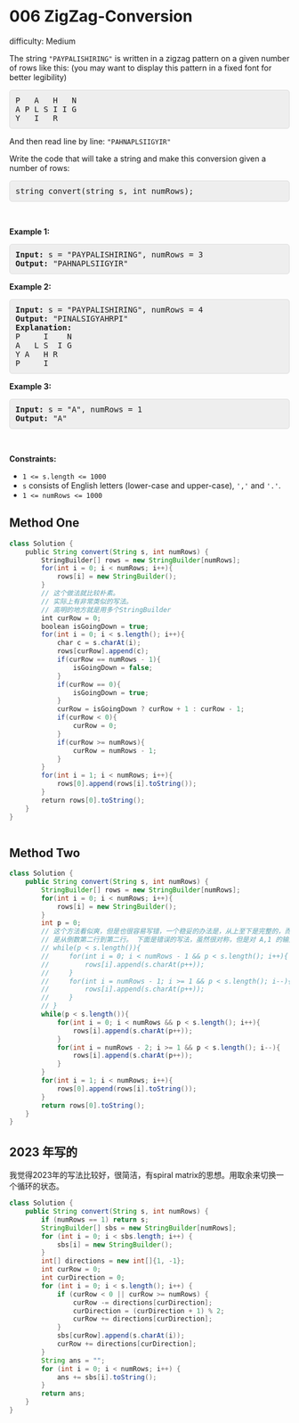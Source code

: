 # 006 ZigZag-Conversion 
 
difficulty: Medium 
 
<style>
        section pre{
          background-color: #eee;
          border: 1px solid #ddd;
          padding:10px;
          border-radius: 5px;
        }
      </style>
<section>
<div><p>The string <code>"PAYPALISHIRING"</code> is written in a zigzag pattern on a given number of rows like this: (you may want to display this pattern in a fixed font for better legibility)</p>
<pre>P   A   H   N
A P L S I I G
Y   I   R
</pre>
<p>And then read line by line: <code>"PAHNAPLSIIGYIR"</code></p>
<p>Write the code that will take a string and make this conversion given a number of rows:</p>
<pre>string convert(string s, int numRows);
</pre>
<p>&nbsp;</p>
<p><strong>Example 1:</strong></p>
<pre><strong>Input:</strong> s = "PAYPALISHIRING", numRows = 3
<strong>Output:</strong> "PAHNAPLSIIGYIR"
</pre>
<p><strong>Example 2:</strong></p>
<pre><strong>Input:</strong> s = "PAYPALISHIRING", numRows = 4
<strong>Output:</strong> "PINALSIGYAHRPI"
<strong>Explanation:</strong>
P     I    N
A   L S  I G
Y A   H R
P     I
</pre>
<p><strong>Example 3:</strong></p>
<pre><strong>Input:</strong> s = "A", numRows = 1
<strong>Output:</strong> "A"
</pre>
<p>&nbsp;</p>
<p><strong>Constraints:</strong></p>
<ul>
	<li><code>1 &lt;= s.length &lt;= 1000</code></li>
	<li><code>s</code> consists of English letters (lower-case and upper-case), <code>','</code> and <code>'.'</code>.</li>
	<li><code>1 &lt;= numRows &lt;= 1000</code></li>
</ul>
</div></section>
 
 ## Method One 
 
``` Java
class Solution {
    public String convert(String s, int numRows) {
        StringBuilder[] rows = new StringBuilder[numRows];
        for(int i = 0; i < numRows; i++){
            rows[i] = new StringBuilder();
        }
        // 这个做法就比较朴素。
        // 实际上有非常类似的写法。
        // 高明的地方就是用多个StringBuilder
        int curRow = 0;
        boolean isGoingDown = true;
        for(int i = 0; i < s.length(); i++){
            char c = s.charAt(i);
            rows[curRow].append(c);
            if(curRow == numRows - 1){
                isGoingDown = false;
            }
            if(curRow == 0){
                isGoingDown = true;
            }
            curRow = isGoingDown ? curRow + 1 : curRow - 1;
            if(curRow < 0){
                curRow = 0;
            }
            if(curRow >= numRows){
                curRow = numRows - 1;
            }
        }
        for(int i = 1; i < numRows; i++){
            rows[0].append(rows[i].toString());
        }
        return rows[0].toString();
    }
}
​
```

## Method Two

```java
class Solution {
    public String convert(String s, int numRows) {
        StringBuilder[] rows = new StringBuilder[numRows];
        for(int i = 0; i < numRows; i++){
            rows[i] = new StringBuilder();
        }
        int p = 0;
        // 这个方法看似爽，但是也很容易写错，一个稳妥的办法是，从上至下是完整的，而从下往上
        // 是从倒数第二行到第二行。 下面是错误的写法，虽然很对称，但是对 A,1 的输入TLE
        // while(p < s.length()){
        //     for(int i = 0; i < numRows - 1 && p < s.length(); i++){
        //         rows[i].append(s.charAt(p++));
        //     }
        //     for(int i = numRows - 1; i >= 1 && p < s.length(); i--){
        //         rows[i].append(s.charAt(p++));
        //     }
        // }
        while(p < s.length()){
            for(int i = 0; i < numRows && p < s.length(); i++){
                rows[i].append(s.charAt(p++));
            }
            for(int i = numRows - 2; i >= 1 && p < s.length(); i--){
                rows[i].append(s.charAt(p++));
            }
        }
        for(int i = 1; i < numRows; i++){
            rows[0].append(rows[i].toString());
        }
        return rows[0].toString();
    }
}
```


## 2023 年写的
我觉得2023年的写法比较好，很简洁，有spiral matrix的思想。用取余来切换一个循环的状态。
```java
class Solution {
    public String convert(String s, int numRows) {
        if (numRows == 1) return s;
        StringBuilder[] sbs = new StringBuilder[numRows];
        for (int i = 0; i < sbs.length; i++) {
            sbs[i] = new StringBuilder();
        }
        int[] directions = new int[]{1, -1};
        int curRow = 0;
        int curDirection = 0;
        for (int i = 0; i < s.length(); i++) {
            if (curRow < 0 || curRow >= numRows) {
                curRow -= directions[curDirection];
                curDirection = (curDirection + 1) % 2;
                curRow += directions[curDirection];
            }
            sbs[curRow].append(s.charAt(i));
            curRow += directions[curDirection];
        }
        String ans = "";
        for (int i = 0; i < numRows; i++) {
            ans += sbs[i].toString();
        }
        return ans;
    }
}
```